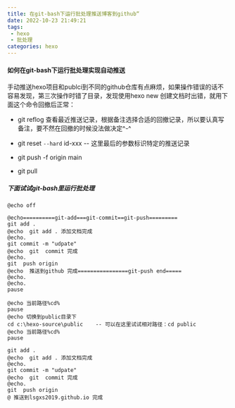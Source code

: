 ```yaml
---
title: 在git-bash下运行批处理推送博客到github“
date: 2022-10-23 21:49:21
tags:
 - hexo
 - 批处理
categories: hexo 
---
```


#### 如何在git-bash下运行批处理实现自动推送

手动推送hexo项目和publci到不同的github仓库有点麻烦，如果操作错误的话不容易发现，第三次操作时错了目录，发现使用hexo  new 创建文档时出错，就用下面这个命令回撤后正常：

* git reflog  查看最近推送记录，根据备注选择合适的回撤记录，所以要认真写备注，要不然在回撤的时候没法做决定^-^

* git reset  `--hard`   id-xxx    -- 这里最后的参数标识特定的推送记录
* git push -f origin main 
* git pull 

##### 下面试试git-bash里运行批处理

~~~
@echo off

@echo==========git-add===git-commit==git-push=========
git add .
@echo  git add . 添加文档完成
@echo.
git commit -m "udpate"
@echo  git  commit 完成
@echo.
git  push origin 
@echo  推送到github 完成================git-push end=====
@echo.
@echo.
pause

@echo 当前路径%cd%
pause 
@echo 切换到public目录下
cd c:\hexo-source\public    -- 可以在这里试试相对路径：cd public
@echo 当前路径%cd%
pause

git add .
@echo  git add . 添加文档完成
@echo.
git commit -m "udpate"
@echo  git  commit 完成
@echo.
git  push origin 
@ 推送到lsgxs2019.github.io 完成
~~~



